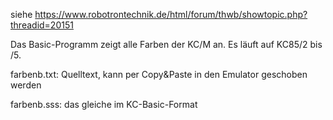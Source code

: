 siehe https://www.robotrontechnik.de/html/forum/thwb/showtopic.php?threadid=20151

Das Basic-Programm zeigt alle Farben der KC/M an. Es läuft auf KC85/2 bis /5.

farbenb.txt: Quelltext, kann per Copy&Paste in den Emulator geschoben werden

farbenb.sss: das gleiche im KC-Basic-Format
